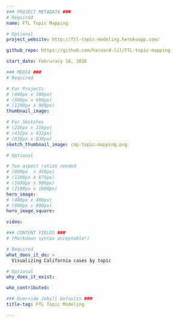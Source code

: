 ```yaml
---
### PROJECT METADATA ###
# Required
name: FTL Topic Mapping

# Optional
project_website: http://ftl-topic-modeling.herokuapp.com/

github_repo: https://github.com/harvard-lil/FTL-topic-mapping

start_date: Februrary 16, 2016

### MEDIA ###
# Required

# For Projects
# (400px x 300px)
# (800px x 600px)
# (1200px x 900px)
thumbnail_image:

# For Sketches
# (216px x 216px)
# (432px x 432px)
# (638px x 638px)
sketch_thumbnail_image: cap-topic-mapping.png

# Optional

# Two aspect ratios needed
# (800px  x 450px)
# (1200px x 675px)
# (1600px x 900px)
# (2100px x 1000px)
hero_image:
# (400px x 400px)
# (800px x 800px)
hero_image_square:

video:

### CONTENT FIELDS ###
# (Markdown syntax acceptable!)

# Required
what_does_it_do: >
  Visualizing California cases by topic

# Optional
why_does_it_exist:

who_contributed:

### Override Jekyll Defaults ###
title-tag: FTL Topic Modeling

---
```

